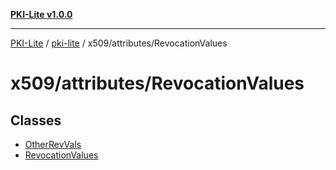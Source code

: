 [**PKI-Lite v1.0.0**](../../../../README.md)

---

[PKI-Lite](../../../../README.md) / [pki-lite](../../../README.md) / x509/attributes/RevocationValues

# x509/attributes/RevocationValues

## Classes

- [OtherRevVals](classes/OtherRevVals.md)
- [RevocationValues](classes/RevocationValues.md)

